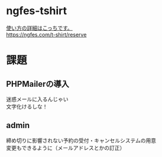 # ngfes-tshirt
[使い方の詳細はこっちです。](https://yatapyon.xsrv.jp/wiki/?NG%E7%A5%AD/%E9%81%8B%E5%96%B6/T%E3%82%B7%E3%83%A3%E3%83%84%E7%8F%AD/%E6%96%87%E5%8C%96%E7%A5%ADT%E3%82%B7%E3%83%A3%E3%83%84%E3%81%AEWeb%E5%8F%97%E4%BB%98%E3%81%AB%E3%81%A4%E3%81%84%E3%81%A6)  
https://ngfes.com/t-shirt/reserve
# 課題
## PHPMailerの導入  
迷惑メールに入るんじゃい  
文字化けるしな！  
## admin
締め切りに影響されない予約の受付・キャンセルシステムの用意  
変更もできるように（メールアドレスとかの訂正）

